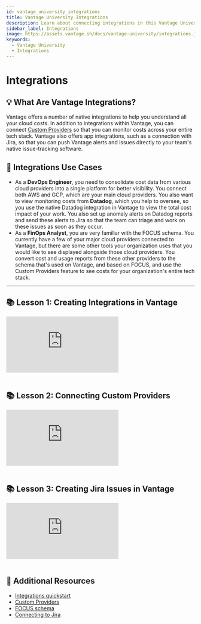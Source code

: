 ```yaml
---
id: vantage_university_integrations
title: Vantage University Integrations
description: Learn about connecting integrations in this Vantage University section.
sidebar_label: Integrations
image: https://assets.vantage.sh/docs/vantage-university/integrations.jpg
keywords:
  - Vantage University
  - Integrations
---
```


# Integrations

## 💡 What Are Vantage Integrations?

Vantage offers a number of native integrations to help you understand all your cloud costs. In addition to integrations within Vantage, you can connect [Custom Providers](/connecting_custom_providers) so that you can monitor costs across your entire tech stack. Vantage also offers app integrations, such as a connection with Jira, so that you can push Vantage alerts and issues directly to your team's native issue-tracking software.

## 📝 Integrations Use Cases

- As a **DevOps Engineer**, you need to consolidate cost data from various cloud providers into a single platform for better visibility. You connect both AWS and GCP, which are your main cloud providers. You also want to view monitoring costs from **Datadog**, which you help to oversee, so you use the native Datadog integration in Vantage to view the total cost impact of your work. You also set up anomaly alerts on Datadog reports and send these alerts to Jira so that the team can triage and work on these issues as soon as they occur.
- As a **FinOps Analyst**, you are very familiar with the FOCUS schema. You currently have a few of your major cloud providers connected to Vantage, but there are some other tools your organization uses that you would like to see displayed alongside those cloud providers. You convert cost and usage reports from these other providers to the schema that's used on Vantage, and based on FOCUS, and use the Custom Providers feature to see costs for your organization's entire tech stack.

---

## 📚 Lesson 1: Creating Integrations in Vantage

<div style={{ position: 'relative', paddingBottom: '56.25%', height: 0 }}>
    <iframe src="https://www.youtube.com/embed/kpGLCeDIjzU?si=Dr5QLx3Pe3wzDANd?rel=0&color=white&modestbranding=1&showinfo=0&wmode=transparent" frameborder="0" webkitallowfullscreen="true" mozallowfullscreen="true" allowfullscreen="true" style={{ position: 'absolute', top: 0, left: 0, width: '100%', height: '100%', borderRadius: '10px' }}></iframe>
</div><br/>

## 📚 Lesson 2: Connecting Custom Providers

<div style={{ position: 'relative', paddingBottom: '56.25%', height: 0 }}>
    <iframe src="https://www.youtube.com/embed/bhSyaAG6_tU?si=BcjOEGLNB8Ic7j5Z?rel=0&color=white&modestbranding=1&showinfo=0&wmode=transparent" frameborder="0" webkitallowfullscreen="true" mozallowfullscreen="true" allowfullscreen="true" style={{ position: 'absolute', top: 0, left: 0, width: '100%', height: '100%', borderRadius: '10px' }}></iframe>
</div><br/>

## 📚 Lesson 3: Creating Jira Issues in Vantage

<div style={{ position: 'relative', paddingBottom: '56.25%', height: 0 }}>
    <iframe src="https://www.youtube.com/embed/oCkCoaVkYWQ?si=o_sTCP27CkcF4KKB?rel=0&color=white&modestbranding=1&showinfo=0&wmode=transparent" frameborder="0" webkitallowfullscreen="true" mozallowfullscreen="true" allowfullscreen="true" style={{ position: 'absolute', top: 0, left: 0, width: '100%', height: '100%', borderRadius: '10px' }}></iframe>
</div><br/>

## 📖 Additional Resources

- [Integrations quickstart](/getting_started)
- [Custom Providers](/connecting_custom_providers)
- [FOCUS schema](https://focus.finops.org/)
- [Connecting to Jira](/jira)